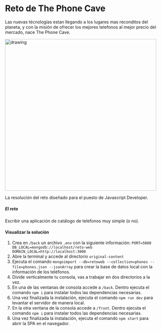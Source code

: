# Reto de The Phone Cave

Las nuevas técnologías estan llegando a los lugares mas reconditos del planeta, y con la misión de ofrecer los mejores telefonos al mejor precio del mercado, nace The Phone Cave.

<img src="https://futurechallenges.org/wp-content/uploads/2013/12/Container_Shop_in_Joe_Slovo_Park.jpg" alt="drawing" width="500"/>

La resolución del reto diseñado para el puesto de Javascript Developer. 

##### El reto

Escribir una aplicación de catálogo de telefonos muy simple (o no).

#### Visualizar la solución

1. Crea en `/back` un archivo `.env` con la siguiente información:
    `PORT=5000
    DB_LOCAL=mongodb://localhost/reto-web
    DOMAIN_LOCAL=http://localhost:3000`
2. Abre la terminal y accede al directorio `original-content`
3. Ejecuta el comando `mongoimport --db=retoweb --collection=phones --file=phones.json --jsonArray` para crear la base de datos local con la información de los teléfonos.
4. Divide verticalmente tu consola, vas a trabajar en dos directorios a la vez.
5. En una de las ventanas de consola accede a `/back`. Dentro ejecuta el comando `npm i` para instalar todos las dependencias necesarias.
7. Una vez finalizada la instalación, ejecuta el comando `npm run dev` para levantar el servidor de manera local.
8. En la otra ventana de la consola accede a `/front`. Dentro ejecuta el comando `npm i` para instalar todos las dependencias necesarias.
9. Una vez finalizada la instalación, ejecuta el comando `npm start` para abrir la SPA en el navegador.